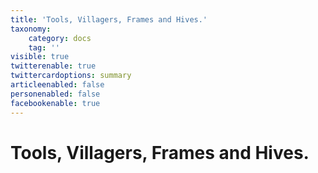 ```yaml
---
title: 'Tools, Villagers, Frames and Hives.'
taxonomy:
    category: docs
    tag: ''
visible: true
twitterenable: true
twittercardoptions: summary
articleenabled: false
personenabled: false
facebookenable: true
---
```


# Tools, Villagers, Frames and Hives.